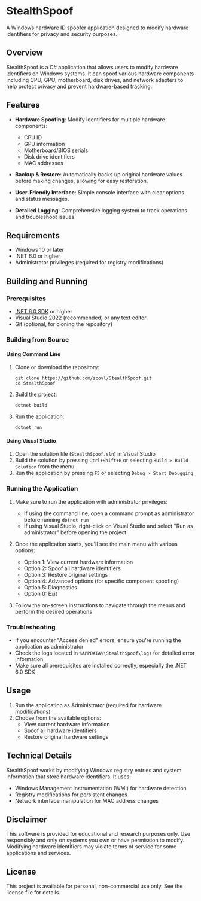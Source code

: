 # StealthSpoof

A Windows hardware ID spoofer application designed to modify hardware identifiers for privacy and security purposes.

## Overview

StealthSpoof is a C# application that allows users to modify hardware identifiers on Windows systems. It can spoof various hardware components including CPU, GPU, motherboard, disk drives, and network adapters to help protect privacy and prevent hardware-based tracking.

## Features

- **Hardware Spoofing**: Modify identifiers for multiple hardware components:
  - CPU ID
  - GPU information
  - Motherboard/BIOS serials
  - Disk drive identifiers
  - MAC addresses

- **Backup & Restore**: Automatically backs up original hardware values before making changes, allowing for easy restoration.

- **User-Friendly Interface**: Simple console interface with clear options and status messages.

- **Detailed Logging**: Comprehensive logging system to track operations and troubleshoot issues.

## Requirements

- Windows 10 or later
- .NET 6.0 or higher
- Administrator privileges (required for registry modifications)

## Building and Running

### Prerequisites
- [.NET 6.0 SDK](https://dotnet.microsoft.com/download/dotnet/6.0) or higher
- Visual Studio 2022 (recommended) or any text editor
- Git (optional, for cloning the repository)

### Building from Source

#### Using Command Line
1. Clone or download the repository:
   ```
   git clone https://github.com/scovl/StealthSpoof.git
   cd StealthSpoof
   ```

2. Build the project:
   ```
   dotnet build
   ```

3. Run the application:
   ```
   dotnet run
   ```

#### Using Visual Studio
1. Open the solution file (`StealthSpoof.sln`) in Visual Studio
2. Build the solution by pressing `Ctrl+Shift+B` or selecting `Build > Build Solution` from the menu
3. Run the application by pressing `F5` or selecting `Debug > Start Debugging`

### Running the Application

1. Make sure to run the application with administrator privileges:
   - If using the command line, open a command prompt as administrator before running `dotnet run`
   - If using Visual Studio, right-click on Visual Studio and select "Run as administrator" before opening the project

2. Once the application starts, you'll see the main menu with various options:
   - Option 1: View current hardware information
   - Option 2: Spoof all hardware identifiers
   - Option 3: Restore original settings
   - Option 4: Advanced options (for specific component spoofing)
   - Option 5: Diagnostics
   - Option 0: Exit

3. Follow the on-screen instructions to navigate through the menus and perform the desired operations

### Troubleshooting

- If you encounter "Access denied" errors, ensure you're running the application as administrator
- Check the logs located in `%APPDATA%\StealthSpoof\logs` for detailed error information
- Make sure all prerequisites are installed correctly, especially the .NET 6.0 SDK

## Usage

1. Run the application as Administrator (required for hardware modifications)
2. Choose from the available options:
   - View current hardware information
   - Spoof all hardware identifiers
   - Restore original hardware settings

## Technical Details

StealthSpoof works by modifying Windows registry entries and system information that store hardware identifiers. It uses:

- Windows Management Instrumentation (WMI) for hardware detection
- Registry modifications for persistent changes
- Network interface manipulation for MAC address changes

## Disclaimer

This software is provided for educational and research purposes only. Use responsibly and only on systems you own or have permission to modify. Modifying hardware identifiers may violate terms of service for some applications and services.

## License

This project is available for personal, non-commercial use only. See the license file for details.
